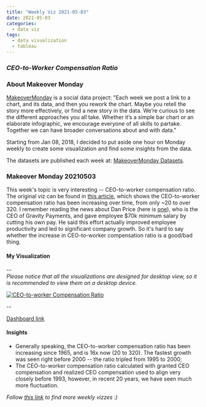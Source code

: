 ```yaml
---
title: "Weekly Viz 2021-05-03"
date: 2021-05-03
categories:
  - data viz
tags:
  - data visualization
  - tableau
---
```


### *CEO-to-Worker Compensation Ratio*


### About Makeover Monday

[MakeoverMonday](http://www.makeovermonday.co.uk/) is a social data project:
"Each week we post a link to a chart, and its data, and then you rework the chart.
Maybe you retell the story more effectively, or find a new story in the data.
We’re curious to see the different approaches you all take. Whether it’s a simple bar chart or an elaborate infographic, we encourage everyone of all skills to partake.
Together we can have broader conversations about and with data."

Starting from Jan 08, 2018, I decided to put aside one hour on Monday weekly to create some visualization and find some insights from the data.

The datasets are published each week at: [MakeoverMonday Datasets](http://www.makeovermonday.co.uk/data/).

### Makeover Monday 20210503

This week's topic is very interesting -- CEO-to-worker compensation ratio. The original viz can be found in [this article](https://www.epi.org/publication/ceo-compensation-surged-14-in-2019-to-21-3-million-ceos-now-earn-320-times-as-much-as-a-typical-worker/), which shows the CEO-to-worker compensation ratio has been increasing over time, from only ~20 to over 320. I remember reading the news about Dan Price (here is [one](https://people.com/human-interest/ceo-dan-price-says-companys-revenue-has-tripled-since-he-gave-employees-70000-minimum-salary/)), who is the CEO of Gravity Payments, and gave employee $70k minimum salary by cutting his own pay. He said this effort actually improved employee productivity and led to significant company growth. So it's hard to say whether the increase in CEO-to-worker compensation ratio is a good/bad thing.  

#### My Visualization


--  
*Please notice that all the visualizations are designed for desktop view, so it is recommended to view them on a desktop device.*  

<div class='tableauPlaceholder' id='viz1620097022712' style='position: relative'>
<noscript><a href='#'>
  <img alt='CEO-to-worker Compensation Ratio ' src='https:&#47;&#47;public.tableau.com&#47;static&#47;images&#47;Ma&#47;MakeOverMonday20210503CEO-to-WorkerCompensationRatio&#47;CEO-to-workerCompensationRatio&#47;1_rss.png' style='border: none' />
</a></noscript>
<object class='tableauViz'  style='display:none;'>
  <param name='host_url' value='https%3A%2F%2Fpublic.tableau.com%2F' />
  <param name='embed_code_version' value='3' />
  <param name='site_root' value='' />
  <param name='name' value='MakeOverMonday20210503CEO-to-WorkerCompensationRatio&#47;CEO-to-workerCompensationRatio' />
  <param name='tabs' value='no' />
  <param name='toolbar' value='yes' />
  <param name='static_image' value='https:&#47;&#47;public.tableau.com&#47;static&#47;images&#47;Ma&#47;MakeOverMonday20210503CEO-to-WorkerCompensationRatio&#47;CEO-to-workerCompensationRatio&#47;1.png' />
  <param name='animate_transition' value='yes' />
  <param name='display_static_image' value='yes' />
  <param name='display_spinner' value='yes' />
  <param name='display_overlay' value='yes' />
  <param name='display_count' value='yes' />
  <param name='language' value='en' />
  <param name='filter' value='publish=yes' />
</object></div>             
<script type='text/javascript'>        
  var divElement = document.getElementById('viz1620097022712');    
  var vizElement = divElement.getElementsByTagName('object')[0];              
  if ( divElement.offsetWidth > 800 ) { vizElement.style.width='800px';vizElement.style.height='827px';} else if ( divElement.offsetWidth > 500 ) { vizElement.style.width='800px';vizElement.style.height='827px';} else { vizElement.style.width='100%';vizElement.style.height='727px';}    
  var scriptElement = document.createElement('script');         
  scriptElement.src = 'https://public.tableau.com/javascripts/api/viz_v1.js';             
  vizElement.parentNode.insertBefore(scriptElement, vizElement);              
</script>

--  

[Dashboard link](https://public.tableau.com/views/MakeOverMonday20210503CEO-to-WorkerCompensationRatio/CEO-to-workerCompensationRatio?:language=en&:display_count=y&publish=yes&:origin=viz_share_link)

#### Insights
* Generally speaking, the CEO-to-worker compensation ratio has been increasing since 1965, and is 16x now (20 to 320). The fastest growth was seen right before 2000 -- the ratio tripled from 1995 to 2000;  
* The CEO-to-worker compensation ratio calculated with granted CEO compensation and realized CEO compensation used to align very closely before 1993, however, in recent 20 years, we have seen much more fluctuation.


*Follow [this link](https://yudong-94.github.io/personal-website/project/WeeklyViz2021/) to find more weekly vizzes :)*